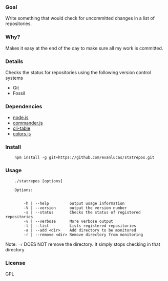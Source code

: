 ### Goal
Write something that would check for uncommitted changes in a list of repositories.

### Why?
Makes it easy at the end of the day to make sure all my work is committed.

### Details
Checks the status for repositories using the following version control systems
- Git
- Fossil

### Dependencies
- [node.js](https://github.com/joyent/node)
- [commander.js](https://github.com/visionmedia/commander.js)
- [cli-table](https://github.com/LearnBoost/cli-table)
- [colors.js](https://github.com/marak/colors.js)

### Install

		npm install -g git+https://github.com/evanlucas/statrepos.git
### Usage

		./statrepos [options]
		
		Options:
		
		
			-h | --help			output usage information
			-V | --version		output the version number
			-s | --status		Checks the status of registered repositories
			-v | --verbose		More verbose output
			-l | --list			Lists registered repositories
			-a | --add <dir>	Add directory to be monitored
			-r | --remove <dir>	Remove directory from monitoring

Note: `-r` DOES NOT remove the directory.  It simply stops checking in that directory

### License
GPL
